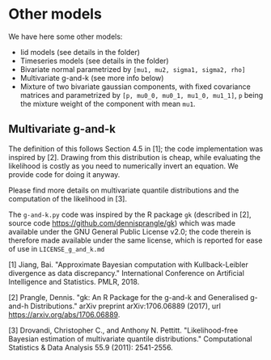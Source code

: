 # Other models

We have here some other models: 


- Iid models (see details in the folder)
- Timeseries models (see details in the folder)
- Bivariate normal parametrized by `[mu1, mu2, sigma1, sigma2, rho]`
- Multivariate g-and-k (see more info below)
- Mixture of two bivariate gaussian components, with fixed covariance matrices and parametrized by `[p, mu0_0, mu0_1, mu1_0, mu1_1]`, `p` being the mixture weight of the component with mean `mu1`.


## Multivariate g-and-k

The definition of this follows Section 4.5 in [1]; the code implementation was inspired by [2]. Drawing from this distribution is cheap, while evaluating the likelihood is costly as you need to numerically invert an equation. We provide code for doing it anyway. 

Please find more details on multivariate quantile distributions and the computation of the likelihood in [3].


The `g-and-k.py` code was inspired by the R package `gk`  (described in [2], source code https://github.com/dennisprangle/gk) which was made available under the GNU General Public License v2.0; the code therein is therefore made available under the same license, which is reported for ease of use in `LICENSE_g_and_k.md`

[1] Jiang, Bai. "Approximate Bayesian computation with Kullback-Leibler divergence as data discrepancy."
International Conference on Artificial Intelligence and Statistics. PMLR, 2018.

[2] Prangle, Dennis. "gk: An R Package for the g-and-k and Generalised g-and-h Distributions."
arXiv preprint arXiv:1706.06889 (2017), url https://arxiv.org/abs/1706.06889.

[3] Drovandi, Christopher C., and Anthony N. Pettitt. "Likelihood-free Bayesian estimation of multivariate quantile distributions." Computational Statistics & Data Analysis 55.9 (2011): 2541-2556.